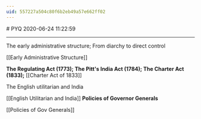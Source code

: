 ```yaml
---
uid: 557227a504c80f6b2eb49a57e662ff02
---
```


﻿# PYQ
2020-06-24 11:22:59
            
---


The early administrative structure; From diarchy to direct control

[[Early Administrative Structure]]

**The Regulating Act (1773); The Pitt's India Act (1784); The Charter Act** **(1833);**
[[Charter Act of 1833]]


The English utilitarian and India

[[English Utilitarian and India]]
**Policies of Governor Generals**

[[Policies of Gov Generals]]